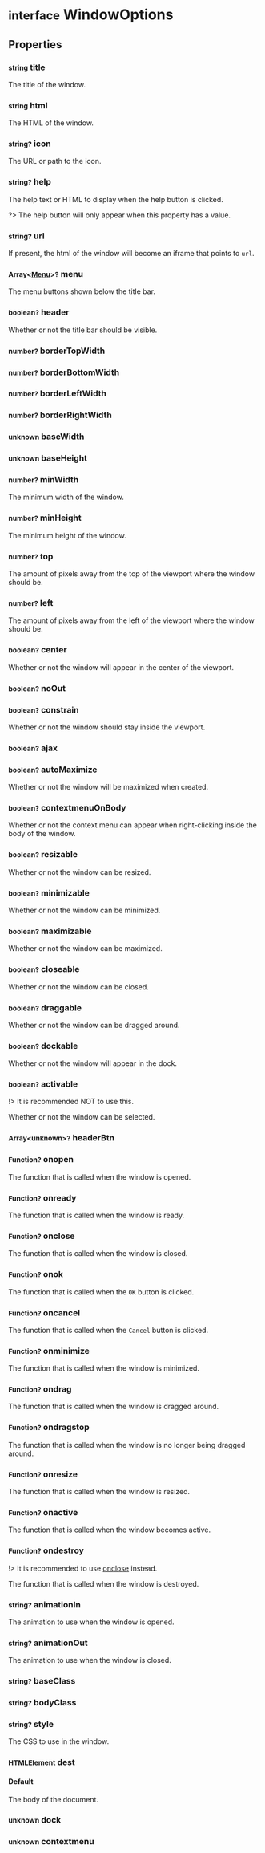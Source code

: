 # <small>interface</small> WindowOptions

## Properties

### <small>string</small> title
The title of the window.
### <small>string</small> html
The HTML of the window.
### <small>string?</small> icon
The URL or path to the icon.
### <small>string?</small> help
The help text or HTML to display when the help button is clicked.

?> The help button will only appear when this property has a value.
### <small>string?</small> url
If present, the html of the window will become an iframe that points to `url`.
### <small>Array\<[Menu](api/interfaces/Menu.md)>?</small> menu
The menu buttons shown below the title bar.
### <small>boolean?</small> header
Whether or not the title bar should be visible.
### <small>number?</small> borderTopWidth
### <small>number?</small> borderBottomWidth
### <small>number?</small> borderLeftWidth
### <small>number?</small> borderRightWidth
### <small>unknown</small> baseWidth
### <small>unknown</small> baseHeight
### <small>number?</small> minWidth
The minimum width of the window.
### <small>number?</small> minHeight
The minimum height of the window.
### <small>number?</small> top
The amount of pixels away from the top of the viewport where the window should be.
### <small>number?</small> left
The amount of pixels away from the left of the viewport where the window should be.
### <small>boolean?</small> center
Whether or not the window will appear in the center of the viewport.
### <small>boolean?</small> noOut
### <small>boolean?</small> constrain
Whether or not the window should stay inside the viewport.
### <small>boolean?</small> ajax
### <small>boolean?</small> autoMaximize
Whether or not the window will be maximized when created.
### <small>boolean?</small> contextmenuOnBody
Whether or not the context menu can appear when right-clicking inside the body of the window.
### <small>boolean?</small> resizable
Whether or not the window can be resized.
### <small>boolean?</small> minimizable
Whether or not the window can be minimized.
### <small>boolean?</small> maximizable
Whether or not the window can be maximized.
### <small>boolean?</small> closeable
Whether or not the window can be closed.
### <small>boolean?</small> draggable
Whether or not the window can be dragged around.
### <small>boolean?</small> dockable
Whether or not the window will appear in the dock.
### <small>boolean?</small> activable
!> It is recommended NOT to use this.

Whether or not the window can be selected.
### <small>Array\<unknown>?</small> headerBtn
### <small>Function?</small> onopen
The function that is called when the window is opened.
### <small>Function?</small> onready
The function that is called when the window is ready.
### <small>Function?</small> onclose
The function that is called when the window is closed.
### <small>Function?</small> onok
The function that is called when the `OK` button is clicked.
### <small>Function?</small> oncancel
The function that is called when the `Cancel` button is clicked.
### <small>Function?</small> onminimize
The function that is called when the window is minimized.
### <small>Function?</small> ondrag
The function that is called when the window is dragged around.
### <small>Function?</small> ondragstop
The function that is called when the window is no longer being dragged around.
### <small>Function?</small> onresize
The function that is called when the window is resized.
### <small>Function?</small> onactive
The function that is called when the window becomes active.
### <small>Function?</small> ondestroy
!> It is recommended to use [onclose](#function-onclose) instead.

The function that is called when the window is destroyed.
### <small>string?</small> animationIn
The animation to use when the window is opened.
### <small>string?</small> animationOut
The animation to use when the window is closed.
### <small>string?</small> baseClass
### <small>string?</small> bodyClass
### <small>string?</small> style
The CSS to use in the window.
### <small>HTMLElement</small> dest
#### Default
The body of the document.
### <small>unknown</small> dock
### <small>unknown</small> contextmenu